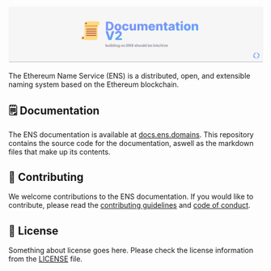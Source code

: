 [![readme](./public/readme.png)](https://docs.ens.domains/?ref=github-banner)

The Ethereum Name Service (ENS) is a distributed, open, and extensible naming system based on the Ethereum blockchain.

## 🗒️ Documentation

The ENS documentation is available at [docs.ens.domains](https://docs.ens.domains/?ref=github-link). This repository contains the source code for the documentation, aswell as the markdown files that make up its contents.

## 📖 Contributing

We welcome contributions to the ENS documentation. If you would like to contribute, please read the [contributing guidelines](./CONTRIBUTING.md) and [code of conduct](./CODE_OF_CONDUCT.md).

## 📄 License

Something about license goes here. Please check the license information from the [LICENSE](./LICENSE) file.
